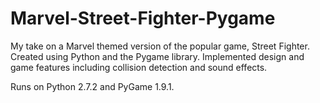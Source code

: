 # Marvel-Street-Fighter-Pygame

My take on a Marvel themed version of the popular game, Street Fighter. Created using Python and the Pygame library. Implemented design and game features including collision detection and sound effects.

Runs on Python 2.7.2 and PyGame 1.9.1.
